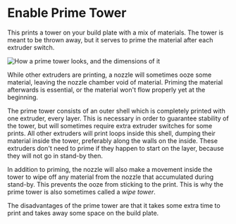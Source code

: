 Enable Prime Tower
====
This prints a tower on your build plate with a mix of materials. The tower is meant to be thrown away, but it serves to prime the material after each extruder switch.

![How a prime tower looks, and the dimensions of it](../images/prime_tower.svg)

While other extruders are printing, a nozzle will sometimes ooze some material, leaving the nozzle chamber void of material. Priming the material afterwards is essential, or the material won't flow properly yet at the beginning.

The prime tower consists of an outer shell which is completely printed with one extruder, every layer. This is necessary in order to guarantee stability of the tower, but will sometimes require extra extruder switches for some prints. All other extruders will print loops inside this shell, dumping their material inside the tower, preferably along the walls on the inside. These extruders don't need to prime if they happen to start on the layer, because they will not go in stand-by then.

In addition to priming, the nozzle will also make a movement inside the tower to wipe off any material from the nozzle that accumulated during stand-by. This prevents the ooze from sticking to the print. This is why the prime tower is also sometimes called a *wipe tower*.

The disadvantages of the prime tower are that it takes some extra time to print and takes away some space on the build plate.